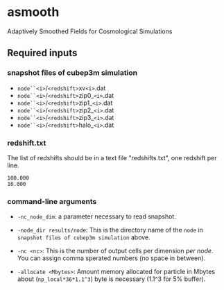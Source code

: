 asmooth
=======

Adaptively Smoothed Fields for Cosmological Simulations

## Required inputs

### snapshot files of cubep3m simulation

- `node``<i>`/`<redshift>`xv`<i>`.dat
- `node``<i>`/`<redshift>`zip0_`<i>`.dat
- `node``<i>`/`<redshift>`zip1_`<i>`.dat
- `node``<i>`/`<redshift>`zip2_`<i>`.dat
- `node``<i>`/`<redshift>`zip3_`<i>`.dat
- `node``<i>`/`<redshift>`halo_`<i>`.dat

### redshift.txt

The list of redshifts should be in a text file "redshifts.txt", one redshift
per line.

```
100.000
10.000
```

### command-line arguments

- `-nc_node_dim`: a parameter necessary to read snapshot.

- `-node_dir results/node`: This is the directory name of the `node` in `snapshot files of cubep3m simulation` above.


- `-nc <nc>`: This is the number of output cells per dimension *per node*.
          You can assign comma sperated numbers (no space in between).
          
- `-allocate <Mbytes>`: Amount memory allocated for particle in Mbytes
          about (`np_local*36*1.1^3`) byte is necessary (1.1^3 for 5% buffer).
          
###